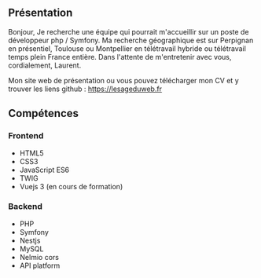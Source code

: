 <h2>Présentation</h2>

Bonjour,
Je recherche une équipe qui pourrait m'accueillir sur un poste de développeur php / Symfony. Ma recherche géographique est sur Perpignan en présentiel, Toulouse ou Montpellier en télétravail hybride ou télétravail temps plein France entière.
Dans l'attente de m'entretenir avec vous, cordialement, Laurent.

Mon site web de présentation ou vous pouvez télécharger mon CV et y trouver les liens github : https://lesageduweb.fr


<h2>Compétences</h2>

<!--<img src="https://github.com/laurent-66/img/blob/main/Image-skills-github.png">-->

<h3>Frontend</h3>
<ul>
  <li>HTML5</li>
  <li>CSS3</li>
  <li>JavaScript ES6</li>
  <li>TWIG</li>  
  <li>Vuejs 3 (en cours de formation)</li>   
</ul>

<h3>Backend</h3>
<ul>
  <li>PHP</li>
  <li>Symfony</li>
  <li>Nestjs</li>
  <li>MySQL</li>
  <li>Nelmio cors</li>
  <li>API platform</li>
</ul>
